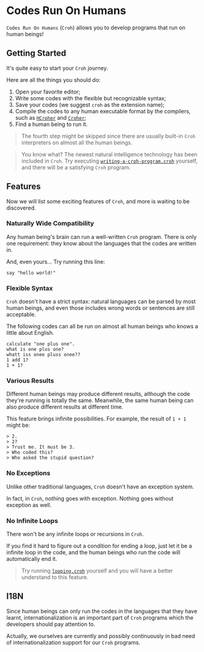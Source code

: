 # Codes Run On Humans

`Codes Run On Humans` (`Croh`) allows you to develop programs that run on human beings!

## Getting Started

It's quite easy to start your `Croh` journey.

Here are all the things you should do:

1. Open your favorite editor;
2. Write some codes with the flexible but recognizable syntax;
3. Save your codes (we suggest `croh` as the extension name);
4. Compile the codes to any human executable format by the compilers, such as [`HCroher`](https://github.com/CodesRunOnHumans/HCroher) and [`Croher`](https://github.com/CodesRunOnHumans/Croher/wiki);
5. Find a human being to run it.

> The fourth step might be skipped since there are usually built-in `Croh` interpreters on almost all the human beings.

> You know what? The newest natural intelligence technology has been included in `Croh`. Try executing [`writing-a-croh-program.croh`](./examples/writing-a-croh-program.croh) yourself, and there will be a satisfying `Croh` program.

## Features

Now we will list some exciting features of `Croh`, and more is waiting to be discovered.

### Naturally Wide Compatibility

Any human being's brain can run a well-written `Croh` program. There is only one requirement: they know about the languages that the codes are written in.

And, even yours... Try running this line:

```croh
say "hello world!"
```

### Flexible Syntax

`Croh` doesn't have a strict syntax: natural languages can be parsed by most human beings, and even those includes wrong words or sentences are still acceptable.

The following codes can all be run on almost all human beings who knows a little about English.

```croh
calculate "one plus one".
what is one plus one?
whatt iss onee pluss onee??
1 add 1?
1 + 1?
```

### Various Results

Different human beings may produce different results, although the code they're running is totally the
 same. Meanwhile, the same human being can also produce different results at different time.

This feature brings infinite possibilities. For example, the result of `1 + 1` might be:

```croh
> 2.
> 2?
> Trust me. It must be 3.
> Who coded this?
> Who asked the stupid question?
```

### No Exceptions

Unlike other traditional languages, `Croh` doesn't have an exception system.

In fact, in `Croh`, nothing goes with exception. Nothing goes without exception as well.

### No Infinite Loops

There won't be any infinite loops or recursions in `Croh`.

If you find it hard to figure out a condition for ending a loop, just let it be a infinite loop in the code, and the human beings who run the code will automatically end it.

> Try running [`looping.croh`](./examples/looping.croh) yourself and you will have a better understand to this feature.

## I18N

Since human beings can only run the codes in the languages that they have learnt, internationalization is an important part of `Croh` programs which the developers should pay attention to.

Actually, we ourselves are currently and possibly continuously in bad need of internationalization support for our `Croh` programs.